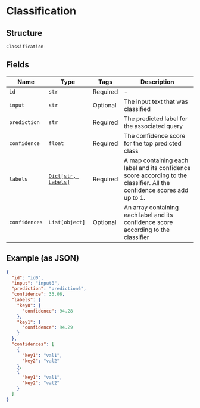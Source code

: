 
# Classification

## Structure

`Classification`

## Fields

| Name | Type | Tags | Description |
|  --- | --- | --- | --- |
| `id` | `str` | Required | - |
| `input` | `str` | Optional | The input text that was classified |
| `prediction` | `str` | Required | The predicted label for the associated query |
| `confidence` | `float` | Required | The confidence score for the top predicted class |
| `labels` | [`Dict[str, Labels]`](../../doc/models/labels.md) | Required | A map containing each label and its confidence score according to the classifier. All the confidence scores add up to 1. |
| `confidences` | `List[object]` | Optional | An array containing each label and its confidence score according to the classifier |

## Example (as JSON)

```json
{
  "id": "id0",
  "input": "input8",
  "prediction": "prediction6",
  "confidence": 33.06,
  "labels": {
    "key0": {
      "confidence": 94.28
    },
    "key1": {
      "confidence": 94.29
    }
  },
  "confidences": [
    {
      "key1": "val1",
      "key2": "val2"
    },
    {
      "key1": "val1",
      "key2": "val2"
    }
  ]
}
```

